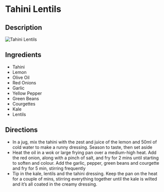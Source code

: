 # Tahini Lentils

## Description
![Tahini Lentils](https://www.themealdb.com/images/media/meals/vpxyqt1511464175.jpg "Tahini Lentils")

## Ingredients
- Tahini
- Lemon
- Olive Oil
- Red Onions
- Garlic
- Yellow Pepper
- Green Beans
- Courgettes
- Kale
- Lentils

## Directions
- In a jug, mix the tahini with the zest and juice of the lemon and 50ml of cold water to make a runny dressing. Season to taste, then set aside
- Heat the oil in a wok or large frying pan over a medium-high heat. Add the red onion, along with a pinch of salt, and fry for 2 mins until starting to soften and colour. Add the garlic, pepper, green beans and courgette and fry for 5 min, stirring frequently
- Tip in the kale, lentils and the tahini dressing. Keep the pan on the heat for a couple of mins, stirring everything together until the kale is wilted and it’s all coated in the creamy dressing.
